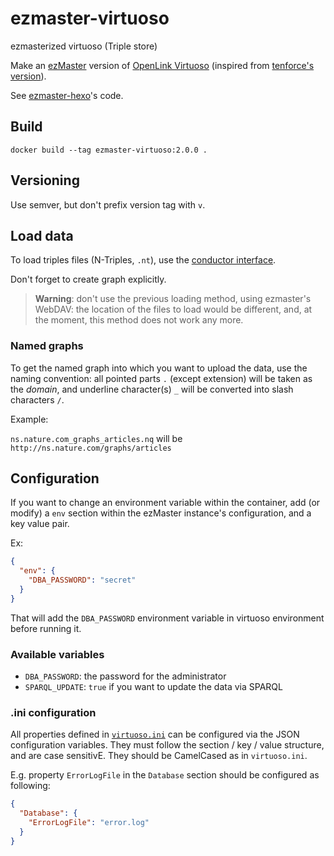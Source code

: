 # ezmaster-virtuoso

ezmasterized virtuoso (Triple store)

Make an [ezMaster](https://github.com/Inist-CNRS/ezmaster) version of [OpenLink Virtuoso](https://github.com/openlink/virtuoso-opensource) (inspired from
[tenforce's version](https://github.com/tenforce/docker-virtuoso)).

See [ezmaster-hexo](https://github.com/Inist-CNRS/ezmaster-hexo)'s code.

## Build

    docker build --tag ezmaster-virtuoso:2.0.0 .

## Versioning

Use semver, but don't prefix version tag with `v`.

## Load data

To load triples files (N-Triples, `.nt`), use the
[conductor interface](http://docs.openlinksw.com/virtuoso/htmlconductorbar/#rdfadm).

Don't forget to create graph explicitly.

> **Warning**: don't use the previous loading method, using ezmaster's WebDAV:
> the location of the files to load would be different, and, at the moment, this
> method does not work any more.

### Named graphs

To get the named graph into which you want to upload the data, use the naming
convention: all pointed parts `.` (except extension) will be taken as the _domain_,
and underline character(s) `_` will be converted into slash characters `/`.

Example:

`ns.nature.com_graphs_articles.nq` will be `http://ns.nature.com/graphs/articles`

## Configuration

If you want to change an environment variable within the container, add (or
modify) a `env` section within the ezMaster instance's configuration, and a key value pair.

Ex:

```json
{
  "env": {
    "DBA_PASSWORD": "secret"
  }
}
```

That will add the `DBA_PASSWORD` environment variable in virtuoso environment
before running it.

### Available variables

- `DBA_PASSWORD`:  the password for the administrator
- `SPARQL_UPDATE`: `true` if you want to update the data via SPARQL

### .ini configuration

All properties defined in [`virtuoso.ini`](https://github.com/tenforce/docker-virtuoso/blob/8ea659bde39644b56a9934776858ede28eee06f0/virtuoso.ini) can be configured via the JSON configuration variables. They must follow the section / key / value structure, and are case sensitivE. They
should be CamelCased as in `virtuoso.ini`.

E.g. property `ErrorLogFile` in the `Database` section should be configured as following:

```json
{
  "Database": {
    "ErrorLogFile": "error.log"
  }
}
```
